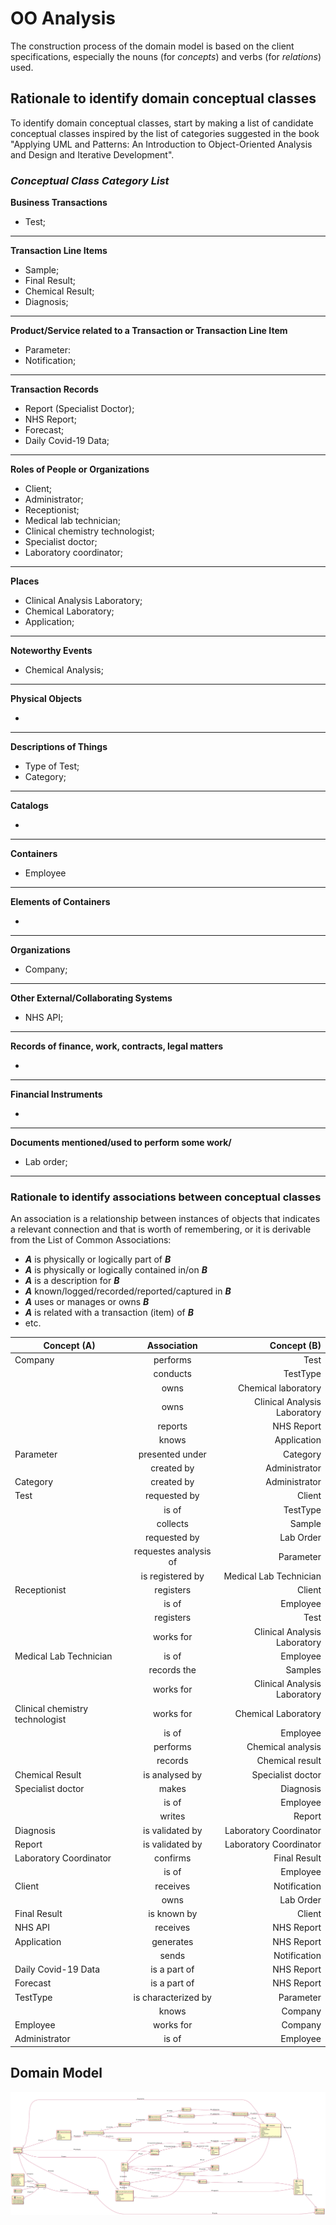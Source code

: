# OO Analysis #

The construction process of the domain model is based on the client specifications, especially the nouns (for _concepts_) and verbs (for _relations_) used. 

## Rationale to identify domain conceptual classes ##
To identify domain conceptual classes, start by making a list of candidate conceptual classes inspired by the list of categories suggested in the book "Applying UML and Patterns: An Introduction to Object-Oriented Analysis and Design and Iterative Development". 


### _Conceptual Class Category List_ ###

**Business Transactions**

* Test;

---

**Transaction Line Items**

* Sample;
* Final Result;
* Chemical Result;
* Diagnosis;

---

**Product/Service related to a Transaction or Transaction Line Item**

* Parameter:
* Notification;

---

**Transaction Records**

* Report (Specialist Doctor);
* NHS Report;
* Forecast;
* Daily Covid-19 Data;


--- 

**Roles of People or Organizations**

* Client;
* Administrator;
* Receptionist;
* Medical lab technician;
* Clinical chemistry technologist;
* Specialist doctor;
* Laboratory coordinator;


---

**Places**

* Clinical Analysis Laboratory;
* Chemical Laboratory;
* Application;



---

**Noteworthy Events**

* Chemical Analysis;

---

**Physical Objects**

*

---

**Descriptions of Things**

* Type of Test;
* Category;



---

**Catalogs**

*  

---

**Containers**

*  Employee

---

**Elements of Containers**

*  

---

**Organizations**

* Company;

---

**Other External/Collaborating Systems**

* NHS API;


---

**Records of finance, work, contracts, legal matters**

* 

---

**Financial Instruments**

* 

---

**Documents mentioned/used to perform some work/**

* Lab order;

---

### **Rationale to identify associations between conceptual classes**

An association is a relationship between instances of objects that indicates a relevant connection and that is worth of remembering, or it is derivable from the List of Common Associations: 

* **_A_** is physically or logically part of **_B_**
* **_A_** is physically or logically contained in/on **_B_**
* **_A_** is a description for **_B_**
* **_A_** known/logged/recorded/reported/captured in **_B_**
* **_A_** uses or manages or owns **_B_**
* **_A_** is related with a transaction (item) of **_B_**
* etc.

| Concept (A) 		|  Association   	|  Concept (B) |
|----------	   		|:-------------:		|------:       |
| Company 	| performs		 | Test  |
|  | conducts | TestType |
|  |owns |Chemical laboratory|
|  |owns |Clinical Analysis Laboratory|
|  | reports | NHS Report |
|  | knows | Application |
|  Parameter	| presented under  		 	| Category  |
|  | created by         | Administrator
|  Category	| created by		 	| Administrator |
| Test	| requested by 		 	| Client |
|  | is of | TestType|
|  | collects | Sample|
|  | requested by |  Lab Order|
|  | requestes analysis of | Parameter|
|  | is registered by | Medical Lab Technician |
|Receptionist | registers | Client |
|  | is of | Employee|
| | registers | Test |
| | works for | Clinical Analysis Laboratory |
|Medical Lab Technician | is of | Employee|
| | records the | Samples |
| | works for | Clinical Analysis Laboratory |
|Clinical chemistry technologist| works for | Chemical Laboratory|
|  | is of | Employee|
| | performs |Chemical analysis|
| | records |Chemical result|
|Chemical Result| is analysed by| Specialist doctor|
|Specialist doctor |  makes | Diagnosis |
|  | is of | Employee|
| | writes| Report|
|Diagnosis | is validated by | Laboratory Coordinator |
|Report| is validated by | Laboratory Coordinator|
|Laboratory Coordinator| confirms | Final Result |
|  | is of | Employee|
|Client| receives |Notification|
| | owns |Lab Order|
|Final Result | is known by | Client|
|NHS API |receives |NHS Report|
|Application | generates | NHS Report|
| | sends | Notification|
|Daily Covid-19 Data | is a part of | NHS Report|
|Forecast | is a part of | NHS Report|
|TestType | is characterized by | Parameter|
| | knows | Company |
| Employee | works for | Company|
| Administrator | is of | Employee|









 









## Domain Model



![DM.svg](DM_Diagram.svg)



